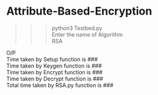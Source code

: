 # Attribute-Based-Encryption

>>>python3 Testbed.py<br />
Enter the name of Algorithm<br />
RSA<br />

O/P<br />
Time taken by Setup function is  ###<br />
Time taken by Keygen function is  ###<br />
Time taken by Encrypt function is  ###<br />
Time taken by Decrypt function is  ###<br />
Total time taken by  RSA.py  function is  ###

